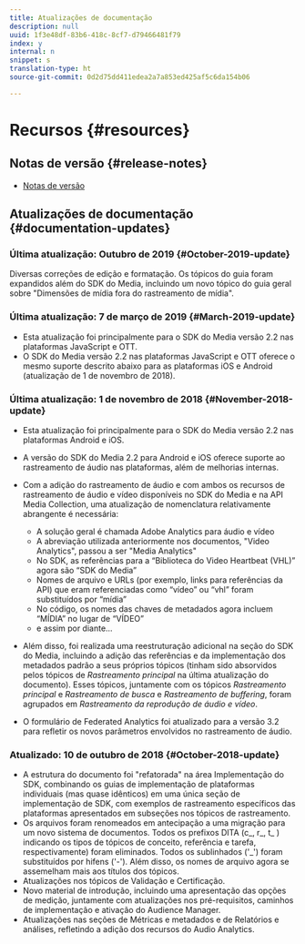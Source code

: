 ```yaml
---
title: Atualizações de documentação
description: null
uuid: 1f3e48df-83b6-418c-8cf7-d79466481f79
index: y
internal: n
snippet: s
translation-type: ht
source-git-commit: 0d2d75dd411edea2a7a853ed425af5c6da154b06

---
```



# Recursos {#resources}

## Notas de versão {#release-notes}

* [Notas de versão](https://docs.adobe.com/content/help/pt-BR/release-notes/experience-cloud/current.html)

## Atualizações de documentação {#documentation-updates}

### Última atualização: Outubro de 2019 {#October-2019-update}

Diversas correções de edição e formatação.
Os tópicos do guia foram expandidos além do SDK do Media, incluindo um novo tópico do guia geral sobre "Dimensões de mídia fora do rastreamento de mídia".


### Última atualização: 7 de março de 2019 {#March-2019-update}

* Esta atualização foi principalmente para o SDK do Media versão 2.2 nas plataformas JavaScript e OTT.
* O SDK do Media versão 2.2 nas plataformas JavaScript e OTT oferece o mesmo suporte descrito abaixo para as plataformas iOS e Android (atualização de 1 de novembro de 2018).

### Última atualização: 1 de novembro de 2018 {#November-2018-update}

* Esta atualização foi principalmente para o SDK do Media versão 2.2 nas plataformas Android e iOS.
* A versão do SDK do Media 2.2 para Android e iOS oferece suporte ao rastreamento de áudio nas plataformas, além de melhorias internas.
* Com a adição do rastreamento de áudio e com ambos os recursos de rastreamento de áudio e vídeo disponíveis no SDK do Media e na API Media Collection, uma atualização de nomenclatura relativamente abrangente é necessária:

   * A solução geral é chamada Adobe Analytics para áudio e vídeo
   * A abreviação utilizada anteriormente nos documentos, "Video Analytics", passou a ser "Media Analytics"
   * No SDK, as referências para a “Biblioteca do Video Heartbeat (VHL)” agora são “SDK do Media”
   * Nomes de arquivo e URLs (por exemplo, links para referências da API) que eram referenciadas como “vídeo” ou “vhl” foram substituídos por “mídia”
   * No código, os nomes das chaves de metadados agora incluem “MÍDIA” no lugar de “VÍDEO”
   * e assim por diante...

* Além disso, foi realizada uma reestruturação adicional na seção do SDK do Media, incluindo a adição das referências e da implementação dos metadados padrão a seus próprios tópicos (tinham sido absorvidos pelos tópicos de *Rastreamento principal* na última atualização do documento). Esses tópicos, juntamente com os tópicos *Rastreamento principal* e *Rastreamento de busca* e *Rastreamento de buffering*, foram agrupados em *Rastreamento da reprodução de áudio e vídeo*.

* O formulário de Federated Analytics foi atualizado para a versão 3.2 para refletir os novos parâmetros envolvidos no rastreamento de áudio.

### Atualizado: 10 de outubro de 2018 {#October-2018-update}

* A estrutura do documento foi "refatorada" na área Implementação do SDK, combinando os guias de implementação de plataformas individuais (mas quase idênticos) em uma única seção de implementação de SDK, com exemplos de rastreamento específicos das plataformas apresentados em subseções nos tópicos de rastreamento.
* Os arquivos foram renomeados em antecipação a uma migração para um novo sistema de documentos. Todos os prefixos DITA (c_, r_, t_ ) indicando os tipos de tópicos de conceito, referência e tarefa, respectivamente) foram eliminados. Todos os sublinhados ('_') foram substituídos por hifens ('-'). Além disso, os nomes de arquivo agora se assemelham mais aos títulos dos tópicos.
* Atualizações nos tópicos de Validação e Certificação.
* Novo material de introdução, incluindo uma apresentação das opções de medição, juntamente com atualizações nos pré-requisitos, caminhos de implementação e ativação do Audience Manager.
* Atualizações nas seções de Métricas e metadados e de Relatórios e análises, refletindo a adição dos recursos do Audio Analytics.
